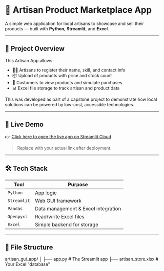 # 🧵 Artisan Product Marketplace App

A simple web application for local artisans to showcase and sell their products — built with **Python**, **Streamlit**, and **Excel**.

---

## 🎯 Project Overview

This Artisan App allows:
- 🧑🎨 Artisans to register their name, skill, and contact info
- 📦 Upload of products with price and stock count
- 🛒 Customers to view products and simulate purchases
- 📊 Excel file storage to track artisan and product data

This was developed as part of a capstone project to demonstrate how local solutions can be powered by low-cost, accessible technologies.

---

## 🚀 Live Demo

👉 [Click here to open the live app on Streamlit Cloud](https://your-username-artisan-app.streamlit.app)

> Replace with your actual link after deployment.

---

## 🛠 Tech Stack

| Tool        | Purpose                              |
|-------------|---------------------------------------|
| `Python`    | App logic                             |
| `Streamlit` | Web GUI framework                     |
| `Pandas`    | Data management & Excel integration   |
| `Openpyxl`  | Read/write Excel files                |
| `Excel`     | Simple backend for storage            |

---

## 📂 File Structure


artisan_gui_app/
│
├── app.py                  # The Streamlit app
├── artisan_store.xlsx # Your Excel "database"
